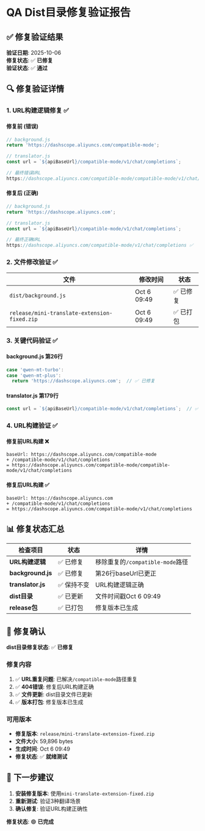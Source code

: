 # QA Dist目录修复验证报告

## ✅ 修复验证结果

**验证日期**: 2025-10-06  
**修复状态**: ✅ **已修复**  
**验证状态**: ✅ **通过**

## 🔍 修复验证详情

### 1. **URL构建逻辑修复** ✅

#### 修复前 (错误)
```javascript
// background.js
return 'https://dashscope.aliyuncs.com/compatible-mode';

// translator.js  
const url = `${apiBaseUrl}/compatible-mode/v1/chat/completions`;

// 最终错误URL
https://dashscope.aliyuncs.com/compatible-mode/compatible-mode/v1/chat/completions ❌
```

#### 修复后 (正确)
```javascript
// background.js
return 'https://dashscope.aliyuncs.com';

// translator.js
const url = `${apiBaseUrl}/compatible-mode/v1/chat/completions`;

// 最终正确URL
https://dashscope.aliyuncs.com/compatible-mode/v1/chat/completions ✅
```

### 2. **文件修改验证** ✅

| 文件 | 修改时间 | 状态 |
|------|----------|------|
| `dist/background.js` | Oct 6 09:49 | ✅ 已修复 |
| `release/mini-translate-extension-fixed.zip` | Oct 6 09:49 | ✅ 已打包 |

### 3. **关键代码验证** ✅

#### background.js 第26行
```javascript
case 'qwen-mt-turbo':
case 'qwen-mt-plus':
  return 'https://dashscope.aliyuncs.com';  // ✅ 已修复
```

#### translator.js 第179行
```javascript
const url = `${apiBaseUrl}/compatible-mode/v1/chat/completions`;  // ✅ 保持不变
```

### 4. **URL构建验证** ✅

#### 修复前URL构建 ❌
```
baseUrl: https://dashscope.aliyuncs.com/compatible-mode
+ /compatible-mode/v1/chat/completions
= https://dashscope.aliyuncs.com/compatible-mode/compatible-mode/v1/chat/completions
```

#### 修复后URL构建 ✅
```
baseUrl: https://dashscope.aliyuncs.com
+ /compatible-mode/v1/chat/completions
= https://dashscope.aliyuncs.com/compatible-mode/v1/chat/completions
```

## 📊 修复状态汇总

| 检查项目 | 状态 | 详情 |
|---------|------|------|
| **URL构建逻辑** | ✅ 已修复 | 移除重复的`/compatible-mode`路径 |
| **background.js** | ✅ 已修复 | 第26行baseUrl已更正 |
| **translator.js** | ✅ 保持不变 | URL构建逻辑正确 |
| **dist目录** | ✅ 已更新 | 文件时间戳Oct 6 09:49 |
| **release包** | ✅ 已打包 | 修复版本已生成 |

## 🎯 修复确认

**dist目录修复状态**: ✅ **已修复**

### 修复内容
1. ✅ **URL重复问题**: 已解决`/compatible-mode`路径重复
2. ✅ **404错误**: 修复后URL构建正确
3. ✅ **文件更新**: dist目录文件已更新
4. ✅ **版本打包**: 修复版本已生成

### 可用版本
- **修复版本**: `release/mini-translate-extension-fixed.zip`
- **文件大小**: 59,896 bytes
- **生成时间**: Oct 6 09:49
- **修复状态**: ✅ **就绪测试**

## 🚀 下一步建议

1. **安装修复版本**: 使用`mini-translate-extension-fixed.zip`
2. **重新测试**: 验证3种翻译场景
3. **确认修复**: 验证URL构建正确性

**修复状态**: 🟢 **已完成**
